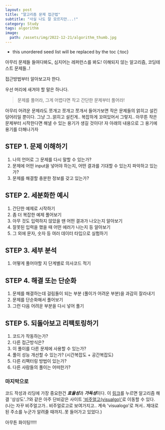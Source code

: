 ```yaml
---
layout: post
title: "알고리즘 문제 접근법"
subtitle: "사실 나도 잘 모르지만...!"
category: Study
tags: algorithm
image:
  path: /assets/img/2022-12-21/algorithm_thumb.jpg
---
```


* this unordered seed list will be replaced by the toc
{:toc}

아무리 문제들 들여다봐도,
심지어는 레퍼런스를 봐도!
이해되지 않는 알고리즘, 코딩테스트 문제들..!

접근방법부터 알아보고자 한다.

우선 머리에 새겨야 할 말은 하나다.

> 문제를 풀어라, 그게 어렵다면 작고 간단한 문제부터 풀어라!

<!--more-->

아무리 어려운 문제라도 쪼개고 쪼개고 쪼개서 들어가보면 작은 문제들의 얽히고 설킨 덩어리일 뿐이다. 그냥 그..얽히고 설킨게.. 복잡하게 꼬여있어서 그렇지.. 아무튼 작은 문제부터 시작한다면 해낼 수 있는 용기가 생길 것이다! 자 아래의 내용으로 그 용기에 용기를 더해나가자

<!--more-->

## STEP 1. 문제 이해하기
  1. 나의 언어로 그 문제를 다시 말할 수 있는가?
  2. 문제에 어떤 input을 넣어야 하는지, 어떤 결과를 기대할 수 있는지 파악하고 있는가?
  3. 문제를 해결할 충분한 정보를 갖고 있는가?

## STEP 2. 세분화한 예시
  1. 간단한 예제로 시작하기
  2. 좀 더 복잡한 예제 풀어보기
  3. 아무 것도 입력하지 않았을 땐 어떤 결과가 나오는지 알아보기
  4. 잘못된 입력을 했을 때 어떤 에러가 나는지 등 알아보기
  5. 그 외에 문자, 숫자 등 여러 데이터 타입으로 실험하기

## STEP 3. 세부 분석
  1. 어떻게 풀어야할 지 단계별로 의사코드 적기

## STEP 4. 해결 또는 단순화
  1. 문제를 해결하는데 걸림돌이 되는 부분 (풀이가 어려운 부분)을 과감히 잘라내기
  2. 문제를 단순화해서 풀어보기
  3. 그런 다음 어려운 부분을 다시 넣어 풀기

## STEP 5. 되돌아보고 리팩토링하기
  1. 코드가 작동하는가?
  2. 다른 접근방식은?
  3. 이 풀이를 다른 문제에 사용할 수 있는가?
  4. 풀이 성능 개선할 수 있는가? (시간복잡도 + 공간복잡도)
  5. 다른 리팩터링 방법이 있는가?
  6. 다른 사람들의 풀이는 어떠한가?


### 마지막으로

코드 작성과 리딩에 가장 중요한건 ***효율성***과 ***가독성***이다.
이 [링크]를 누르면 알고리즘 해결 '상상도'..?와 같은 아주 단비같은 사이트 ['비주얼고(visualgo)']로 이동할 수 있다.
(나는 자꾸 비주얼고가.. 비주얼로고로 보여가지고.. 계속 'visualogo'로 쳐서.. 제대로 된 주소를 누군가 알려줄 때까지..못 들어가고 있었다.)

아무튼 화이팅!!!!!


[링크]:(https://visualgo.net)
['비주얼고(visualgo)']:(https://visualgo.net)